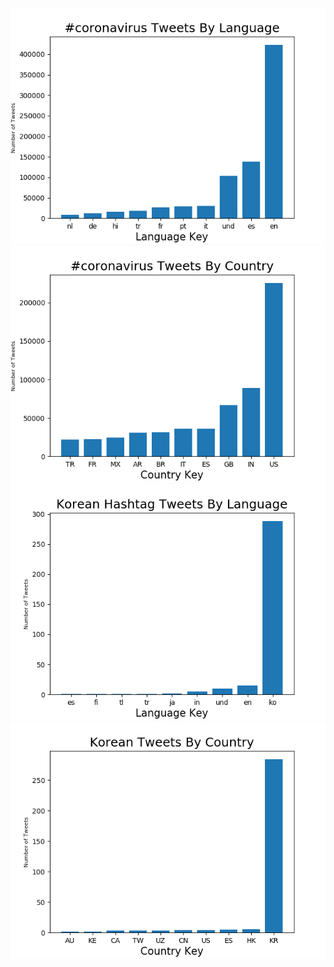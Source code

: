 ![Tweets with #coronavirus by language](coronavirus_language.png)
![Tweets with #coronavirus by country](coronavirus_country.png)
![Tweets with #korean by language](korean_language.png)
![Tweets with #korean by country](korean_country.png)


